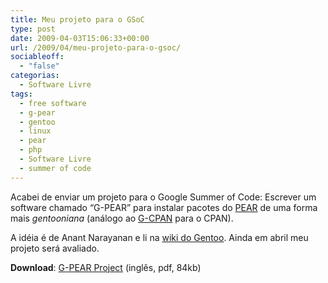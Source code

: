 ```yaml
---
title: Meu projeto para o GSoC
type: post
date: 2009-04-03T15:06:33+00:00
url: /2009/04/meu-projeto-para-o-gsoc/
sociableoff:
  - "false"
categorias:
  - Software Livre
tags:
  - free software
  - g-pear
  - gentoo
  - linux
  - pear
  - php
  - Software Livre
  - summer of code
---
```


Acabei de enviar um projeto para o Google Summer of Code: Escrever um software chamado “G-PEAR” para instalar pacotes do [PEAR][1] de uma forma mais _gentooniana_ (análogo ao [G-CPAN][2] para o CPAN).

A idéia é de Anant Narayanan e li na [wiki do Gentoo][3]. Ainda em abril meu projeto será avaliado.

**Download**: [G-PEAR Project][4] (inglês, pdf, 84kb)

[1]: http://pear.php.net/
[2]: http://www.gentoo.org/proj/en/perl/g-cpan.xml
[3]: http://en.gentoo-wiki.com/wiki/Google_Summer_of_Code_2009_ideas#Write_G-PEAR_.28inspired_by_G-CPAN.29
[4]: /wp-content/uploads/2009/04/g-pear.pdf
